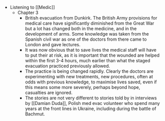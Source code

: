 - Listening to [[Medic]]
	- Chapter 3
		- British evacuation from Dunkirk. The British Army provisions for medical care have significantly diminished from the Great War but a lot has changed both in the medicine, and in the development of arms. Some knowledge was taken from the Spanish civil war as one of the doctors from there came to London and gave lectures.
		- It was now obvious that to save lives the medical staff will have to put their at risk, as it is important that the wounded are helped within the first 3-4 hours, much earlier than what the staged evacuation practiced previously allowed.
		- The practice is being changed rapidly. Clearly the doctors are experimenting with new treatments, new procedures, often at odds with previous knowledge, to maximise lives saved, even if this means some more severely, perhaps beyond hope, casualties are ignored.
		- The stories are not very different to stories told by in interviews by [[Damian Duda]], Polish med evac volunteer who spend many years at the front lines in Ukraine, including during the battle of Bachmut.